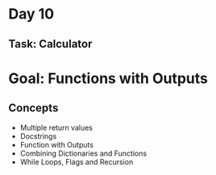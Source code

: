 # Day 10 
## Task: Calculator
# Goal: Functions with Outputs
## Concepts
- Multiple return values
- Docstrings
- Function with Outputs
- Combining Dictionaries and Functions
- While Loops, Flags and Recursion
